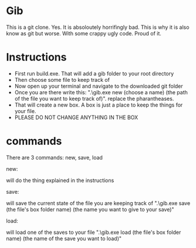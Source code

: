 # Gib
This is a git clone. Yes. It is absoloutely horrifingly bad. This is why it is also know as git but worse. With some crappy ugly code. Proud of it.

# Instructions

- First run build.exe. That will add a gib folder to your root directory
- Then choose some file to keep track of
- Now open up your terminal and navigate to the downloaded git folder
- Once you are there write this: ".\gib.exe new (choose a name) (the path of the file you want to keep track of)". 
replace the pharantheases.
- That will create a new box. A box is just a place to keep the things for your file.
- PLEASE DO NOT CHANGE ANYTHING IN THE BOX

# commands

There are 3 commands: new, save, load

new:

  will do the thing explained in the instructions

save:

  will save the current state of the file you are keeping track of
  ".\gib.exe save (the file's box folder name) (the name you want to give to your save)"

load:

  will load one of the saves to your file
  ".\gib.exe load (the file's box folder name) (the name of the save you want to load)"
